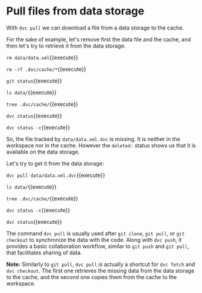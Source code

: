# Pull files from data storage

With `dvc pull` we can download a file from a data storage to the
cache.

For the sake of example, let's remove first the data file and the
cache, and then let's try to retrieve it from the data storage.

`rm data/data.xml`{{execute}}

`rm -rf .dvc/cache/*`{{execute}}

`git status`{{execute}}

`ls data/`{{execute}}

`tree .dvc/cache/`{{execute}}

`dvc status`{{execute}}

`dvc status -c`{{execute}}

So, the file tracked by `data/data.xml.dvc` is missing. It is neither
in the workspace nor in the cache. However the `deleted:` status shows
us that it is available on the data storage.

Let's try to get it from the data storage:

`dvc pull data/data.xml.dvc`{{execute}}

`ls data/`{{execute}}

`tree .dvc/cache/`{{execute}}

`dvc status -c`{{execute}}

`dvc status`{{execute}}

The command `dvc pull` is usually used after `git clone`, `git pull`,
or `git checkout` to synchronize the data with the code. Along with
`dvc push`, it provides a basic collaboration workflow, similar to
`git push` and `git pull`, that facilitates sharing of data.

**Note:** Similarly to `git pull`, `dvc pull` is actually a shortcut
for `dvc fetch` and `dvc checkout`. The first one retrieves the
missing data from the data storage to the cache, and the second one
copies them from the cache to the workspace.

